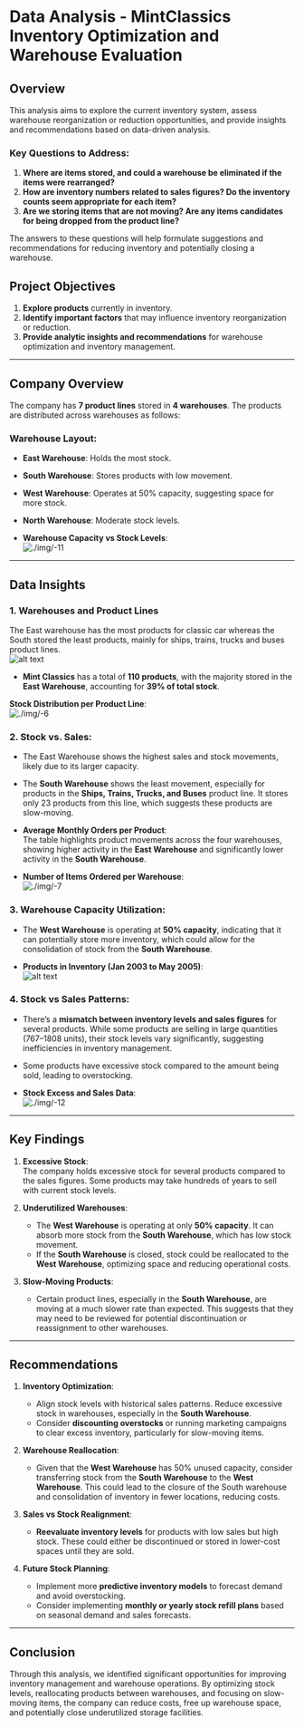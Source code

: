 # Data Analysis - MintClassics Inventory Optimization and Warehouse Evaluation

## Overview

This analysis aims to explore the current inventory system, assess warehouse reorganization or reduction opportunities, and provide insights and recommendations based on data-driven analysis.

### Key Questions to Address:

1. **Where are items stored, and could a warehouse be eliminated if the items were rearranged?**
2. **How are inventory numbers related to sales figures? Do the inventory counts seem appropriate for each item?**
3. **Are we storing items that are not moving? Are any items candidates for being dropped from the product line?**

The answers to these questions will help formulate suggestions and recommendations for reducing inventory and potentially closing a warehouse.

## Project Objectives

1. **Explore products** currently in inventory.
2. **Identify important factors** that may influence inventory reorganization or reduction.
3. **Provide analytic insights and recommendations** for warehouse optimization and inventory management.

---

## Company Overview

The company has **7 product lines** stored in **4 warehouses**. The products are distributed across warehouses as follows:

### Warehouse Layout:
- **East Warehouse**: Holds the most stock.
- **South Warehouse**: Stores products with low movement.
- **West Warehouse**: Operates at 50% capacity, suggesting space for more stock.
- **North Warehouse**: Moderate stock levels.

- **Warehouse Capacity vs Stock Levels**:  
  ![./img/-11](./img/image-11.png)

---

## Data Insights

### 1. **Warehouses and Product Lines**

The East warehouse has the most products for classic car whereas the South stored the least products, mainly for ships, trains, trucks and buses product lines.  
![alt text](./img/image-13.png)

- **Mint Classics** has a total of **110 products**, with the majority stored in the **East Warehouse**, accounting for **39% of total stock**.

**Stock Distribution per Product Line**:  
   ![./img/-6](./img/image-6.png)

### 2. **Stock vs. Sales**:

- The East Warehouse shows the highest sales and stock movements, likely due to its larger capacity.

- The **South Warehouse** shows the least movement, especially for products in the **Ships, Trains, Trucks, and Buses** product line. It stores only 23 products from this line, which suggests these products are slow-moving.

- **Average Monthly Orders per Product**:  
  The table highlights product movements across the four warehouses, showing higher activity in the **East Warehouse** and significantly lower activity in the **South Warehouse**.

- **Number of Items Ordered per Warehouse**:  
   ![./img/-7](./img/image-7.png)

### 3. **Warehouse Capacity Utilization**:

- The **West Warehouse** is operating at **50% capacity**, indicating that it can potentially store more inventory, which could allow for the consolidation of stock from the **South Warehouse**.

- **Products in Inventory (Jan 2003 to May 2005)**:  
   ![alt text](./img/image-14.png)

### 4. **Stock vs Sales Patterns**:

- There’s a **mismatch between inventory levels and sales figures** for several products. While some products are selling in large quantities (767–1808 units), their stock levels vary significantly, suggesting inefficiencies in inventory management.

- Some products have excessive stock compared to the amount being sold, leading to overstocking.

- **Stock Excess and Sales Data**:  
  ![./img/-12](./img/image-12.png)

---

## Key Findings

1. **Excessive Stock**:  
   The company holds excessive stock for several products compared to the sales figures. Some products may take hundreds of years to sell with current stock levels.

2. **Underutilized Warehouses**:  
   - The **West Warehouse** is operating at only **50% capacity**. It can absorb more stock from the **South Warehouse**, which has low stock movement.
   - If the **South Warehouse** is closed, stock could be reallocated to the **West Warehouse**, optimizing space and reducing operational costs.

3. **Slow-Moving Products**:  
   - Certain product lines, especially in the **South Warehouse**, are moving at a much slower rate than expected. This suggests that they may need to be reviewed for potential discontinuation or reassignment to other warehouses.

---

## Recommendations

1. **Inventory Optimization**:  
   - Align stock levels with historical sales patterns. Reduce excessive stock in warehouses, especially in the **South Warehouse**.
   - Consider **discounting overstocks** or running marketing campaigns to clear excess inventory, particularly for slow-moving items.

2. **Warehouse Reallocation**:  
   - Given that the **West Warehouse** has 50% unused capacity, consider transferring stock from the **South Warehouse** to the **West Warehouse**. This could lead to the closure of the South warehouse and consolidation of inventory in fewer locations, reducing costs.

3. **Sales vs Stock Realignment**:  
   - **Reevaluate inventory levels** for products with low sales but high stock. These could either be discontinued or stored in lower-cost spaces until they are sold.

4. **Future Stock Planning**:  
   - Implement more **predictive inventory models** to forecast demand and avoid overstocking.
   - Consider implementing **monthly or yearly stock refill plans** based on seasonal demand and sales forecasts.

---

## Conclusion

Through this analysis, we identified significant opportunities for improving inventory management and warehouse operations. By optimizing stock levels, reallocating products between warehouses, and focusing on slow-moving items, the company can reduce costs, free up warehouse space, and potentially close underutilized storage facilities.

